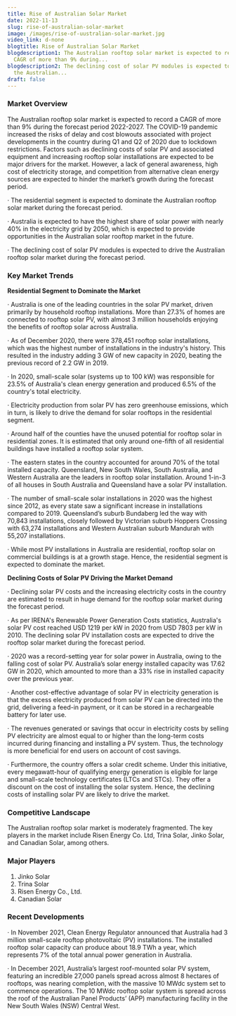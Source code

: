 ```yaml
---
title: Rise of Australian Solar Market
date: 2022-11-13
slug: rise-of-australian-solar-market
image: /images/rise-of-uustralian-solar-market.jpg
video_link: d-none
blogtitle: Rise of Australian Solar Market
blogdescription1: The Australian rooftop solar market is expected to record a
  CAGR of more than 9% during...
blogdescription2: The declining cost of solar PV modules is expected to drive
  the Australian...
draft: false
---
```

<!--StartFragment-->

### **Market Overview**

The Australian rooftop solar market is expected to record a CAGR of more than 9% during the forecast period 2022-2027. The COVID-19 pandemic increased the risks of delay and cost blowouts associated with project developments in the country during Q1 and Q2 of 2020 due to lockdown restrictions. Factors such as declining costs of solar PV and associated equipment and increasing rooftop solar installations are expected to be major drivers for the market. However, a lack of general awareness, high cost of electricity storage, and competition from alternative clean energy sources are expected to hinder the market’s growth during the forecast period.

· The residential segment is expected to dominate the Australian rooftop solar market during the forecast period.

· Australia is expected to have the highest share of solar power with nearly 40% in the electricity grid by 2050, which is expected to provide opportunities in the Australian solar rooftop market in the future.

· The declining cost of solar PV modules is expected to drive the Australian rooftop solar market during the forecast period.

### **Key Market Trends**

**Residential Segment to Dominate the Market**

· Australia is one of the leading countries in the solar PV market, driven primarily by household rooftop installations. More than 27.3% of homes are connected to rooftop solar PV, with almost 3 million households enjoying the benefits of rooftop solar across Australia.

· As of December 2020, there were 378,451 rooftop solar installations, which was the highest number of installations in the industry's history. This resulted in the industry adding 3 GW of new capacity in 2020, beating the previous record of 2.2 GW in 2019.

· In 2020, small-scale solar (systems up to 100 kW) was responsible for 23.5% of Australia's clean energy generation and produced 6.5% of the country's total electricity.

· Electricity production from solar PV has zero greenhouse emissions, which in turn, is likely to drive the demand for solar rooftops in the residential segment.

· Around half of the counties have the unused potential for rooftop solar in residential zones. It is estimated that only around one-fifth of all residential buildings have installed a rooftop solar system.

· The eastern states in the country accounted for around 70% of the total installed capacity. Queensland, New South Wales, South Australia, and Western Australia are the leaders in rooftop solar installation. Around 1-in-3 of all houses in South Australia and Queensland have a solar PV installation.

· The number of small-scale solar installations in 2020 was the highest since 2012, as every state saw a significant increase in installations compared to 2019. Queensland’s suburb Bundaberg led the way with 70,843 installations, closely followed by Victorian suburb Hoppers Crossing with 63,274 installations and Western Australian suburb Mandurah with 55,207 installations.

· While most PV installations in Australia are residential, rooftop solar on commercial buildings is at a growth stage. Hence, the residential segment is expected to dominate the market.

**Declining Costs of Solar PV Driving the Market Demand**

· Declining solar PV costs and the increasing electricity costs in the country are estimated to result in huge demand for the rooftop solar market during the forecast period.

· As per IRENA's Renewable Power Generation Costs statistics, Australia's solar PV cost reached USD 1219 per kW in 2020 from USD 7803 per kW in 2010. The declining solar PV installation costs are expected to drive the rooftop solar market during the forecast period.

· 2020 was a record-setting year for solar power in Australia, owing to the falling cost of solar PV. Australia’s solar energy installed capacity was 17.62 GW in 2020, which amounted to more than a 33% rise in installed capacity over the previous year.

· Another cost-effective advantage of solar PV in electricity generation is that the excess electricity produced from solar PV can be directed into the grid, delivering a feed-in payment, or it can be stored in a rechargeable battery for later use.

· The revenues generated or savings that occur in electricity costs by selling PV electricity are almost equal to or higher than the long-term costs incurred during financing and installing a PV system. Thus, the technology is more beneficial for end users on account of cost savings.

· Furthermore, the country offers a solar credit scheme. Under this initiative, every megawatt-hour of qualifying energy generation is eligible for large and small-scale technology certificates (LTCs and STCs). They offer a discount on the cost of installing the solar system. Hence, the declining costs of installing solar PV are likely to drive the market.

### **Competitive Landscape**

The Australian rooftop solar market is moderately fragmented. The key players in the market include Risen Energy Co. Ltd, Trina Solar, Jinko Solar, and Canadian Solar, among others.

### **Major Players**

1. Jinko Solar
2. Trina Solar
3. Risen Energy Co., Ltd.
4. Canadian Solar

### **Recent Developments**

· In November 2021, Clean Energy Regulator announced that Australia had 3 million small-scale rooftop photovoltaic (PV) installations. The installed rooftop solar capacity can produce about 18.9 TWh a year, which represents 7% of the total annual power generation in Australia.

· In December 2021, Australia’s largest roof-mounted solar PV system, featuring an incredible 27,000 panels spread across almost 8 hectares of rooftops, was nearing completion, with the massive 10 MWdc system set to commence operations. The 10 MWdc rooftop solar system is spread across the roof of the Australian Panel Products’ (APP) manufacturing facility in the New South Wales (NSW) Central West.



<!--EndFragment-->